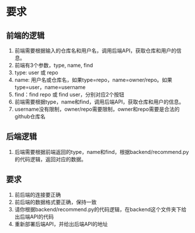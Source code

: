 # 要求  
## 前端的逻辑   
1. 前端需要根据输入的仓库名和用户名，调用后端API，获取仓库和用户的信息。
2. 前端有3个参数，type, name, find
3. type: user 或 repo
4. name: 用户名或仓库名，如果type=repo，name=owner/repo。如果type=user，name=username
5. find：find repo 或 find user，分别对应2个按钮
6. 前端需要根据type，name和find，调用后端API，获取仓库和用户的信息。
7. username没有限制，owner/repo需要限制，owner和repo需要是合法的github仓库名

## 后端逻辑     
1. 后端需要根据前端返回的type，name和find，根据backend/recommend.py的代码逻辑，返回对应的数据。  

## 要求
1. 前后端的连接要正确
2. 前后端的数据格式要正确，保持一致
3. 请你根据backend/recommend.py的代码逻辑，在backend这个文件夹下给出后端API的代码
4. 重新部署后端API，并给出后端API的地址

